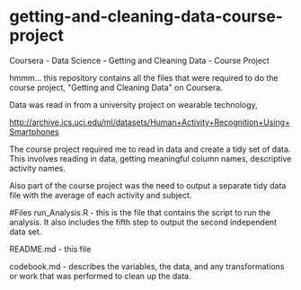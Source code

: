 # getting-and-cleaning-data-course-project
Coursera - Data Science - Getting and Cleaning Data - Course Project

hmmm... this repository contains all the files that were required to do the course project, "Getting and Cleaning Data" on Coursera.

Data was read in from a university project on wearable technology, 

http://archive.ics.uci.edu/ml/datasets/Human+Activity+Recognition+Using+Smartphones

The course project required me to read in data and create a tidy set of data. This involves reading in data, getting meaningful column names, descriptive activity names.

Also part of the course project was the need to output a separate tidy data file with the average of each activity and subject.

#Files
run_Analysis.R - this is the file that contains the script to run the analysis.  It also includes the fifth step to output the second independent data set.

README.md - this file

codebook.md - describes the variables, the data, and any transformations or work that was performed to clean up the data.

